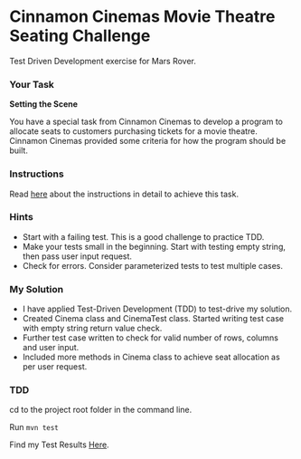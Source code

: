 # Cinnamon Cinemas Movie Theatre Seating Challenge
Test Driven Development exercise for Mars Rover.


### Your Task
**Setting the Scene**

You have a special task from Cinnamon Cinemas to develop a program to allocate seats to customers purchasing tickets for a movie theatre.
Cinnamon Cinemas provided some criteria for how the program should be built.

### Instructions

Read [here](/docs/Cinnamon_Cinema_Task_Instructions.pdf) about the instructions in detail to achieve this task.

### Hints

* Start with a failing test. This is a good challenge to practice TDD.
* Make your tests small in the beginning. Start with testing empty string, then pass user input request. 
* Check for errors. Consider parameterized tests to test multiple cases.

### My Solution

* I have applied Test-Driven Development (TDD) to test-drive my solution. 
* Created Cinema class and CinemaTest class. Started writing test case with empty string return value check.
* Further test case written to check for valid number of rows, columns and user input.
* Included more methods in Cinema class to achieve seat allocation as per user request.

### TDD

cd to the project root folder in the command line.

Run ``mvn test``

Find my Test Results [Here](https://htmlpreview.github.io/?https://github.com/deepatesting/cinnamon_cinemas/blob/master/docs/Test_Results-CinemaTest.html).

